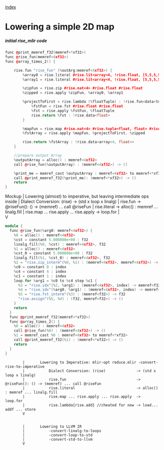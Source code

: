 [index](../README.md)
# Lowering a simple 2D map

##### initial rise_mlir code
```C++
func @print_memref_f32(memref<*xf32>)
func @rise_fun(memref<4xf32>)
func @array_times_2() {

    rise.fun "rise_fun" (%outArg:memref<4xf32>) {
        %array0 = rise.literal #rise.lit<array<4, !rise.float, [5,5,5,5]>>
        %array1 = rise.literal #rise.lit<array<4, !rise.float, [5,5,5,5]>>

        %zipFun = rise.zip #rise.nat<4> #rise.float #rise.float
        %zipped = rise.apply %zipFun, %array0, %array1

        %projectToFirst = rise.lambda (%floatTuple) : !rise.fun<data<tuple<float, float>> -> data<float>> {
            %fstFun = rise.fst #rise.float #rise.float
            %fst = rise.apply %fstFun, %floatTuple
            rise.return %fst : !rise.data<float>
        }

        %mapFun = rise.map #rise.nat<4> #rise.tuple<float, float> #rise.float
        %fstArray = rise.apply %mapFun, %projectToFirst, %zipped

        rise.return %fstArray : !rise.data<array<4, float>>
    }

    //prepare output Array
    %outputArray = alloc() : memref<4xf32>
    call @rise_fun(%outputArray) : (memref<4xf32>) -> ()

    %print_me = memref_cast %outputArray : memref<4xf32> to memref<*xf32>
    call @print_memref_f32(%print_me): (memref<*xf32>) -> ()
    return
}
```

Mockup
            |       Lowering (almost) to imperative, but leaving intermediate ops inside
            |           Dialect Conversion: (rise)              -> (std x loop x linalg) 
            |           rise.fun                                -> @riseFun(): () -> (memref) ... call @riseFun
            |           rise.literal                            -> alloc() : memref ... linalg.fill
            |           rise.map ... rise.apply ... rise.apply  -> loop.for
            |           
            V
```C++
module {
  func @rise_fun(%arg0: memref<4xf32>) {
    %0 = alloc() : memref<4xf32>
    %cst = constant 5.000000e+00 : f32
    linalg.fill(%0, %cst) : memref<4xf32>, f32
    %1 = alloc() : memref<4xf32>
    %cst_0 = constant 5.000000e+00 : f32
    linalg.fill(%1, %cst_0) : memref<4xf32>, f32
    %2 = "rise.zip_interm"(%0, %1) : (memref<4xf32>, memref<4xf32>) -> memref<4xf32>
    %c0 = constant 0 : index
    %c4 = constant 4 : index
    %c1 = constant 1 : index
    loop.for %arg1 = %c0 to %c4 step %c1 {
      %3 = "rise.idx"(%2, %arg1) : (memref<4xf32>, index) -> memref<f32>
      %4 = "rise.idx"(%arg0, %arg1) : (memref<4xf32>, index) -> memref<f32>
      %5 = "rise.fst_interm"(%3) : (memref<f32>) -> f32
      "rise.assign"(%5, %4) : (f32, memref<f32>) -> ()
    }
    return
  }
  func @print_memref_f32(memref<*xf32>)
  func @array_times_2() {
    %0 = alloc() : memref<4xf32>
    call @rise_fun(%0) : (memref<4xf32>) -> ()
    %1 = memref_cast %0 : memref<4xf32> to memref<*xf32>
    call @print_memref_f32(%1) : (memref<*xf32>) -> ()
    return
  }
}
```


            |       Lowering to Imperative: mlir-opt reduce.mlir -convert-rise-to-imperative        
            |           Dialect Conversion: (rise)              -> (std x loop x linalg) 
            |           rise.fun                                -> @riseFun(): () -> (memref) ... call @riseFun
            |           rise.literal                            -> alloc() : memref ... linalg.fill
            |           rise.map ... rise.apply ... rise.apply  -> loop.for
            |           rise.lambda{rise.add} //cheated for now -> load... addf ... store 
            V
```C++

```

            |       Lowering to LLVM IR
            |           -convert-linalg-to-loops
            |           -convert-loop-to-std
            |           -convert-std-to-llvm
            V

```Bash
```

